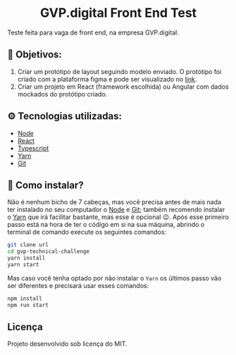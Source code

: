<h1 align="center">
    GVP.digital Front End Test
</h1>

Teste feita para vaga de front end, na empresa GVP.digital.

## 🎯 Objetivos:

1. Criar um protótipo de layout seguindo modelo enviado.
O protótipo foi criado com a plataforma figma e pode ser visualizado no [link](https://www.figma.com/file/fIae3hRkm2616vVCPzopuQ/Layout-Test-GVP?node-id=4%3A182).
2. Criar um projeto em React (framework escolhida) ou Angular com dados mockados do protótipo criado.

## ⚙️ Tecnologias utilizadas:

- [Node](https://nodejs.org/)
- [React](reactjs.org)
- [Typescript](https://www.typescriptlang.org/)
- [Yarn](https://yarnpkg.com/)
- [Git](https://git-scm.com/)

## 🤔 Como instalar?

Não é nenhum bicho de 7 cabeças, mas você precisa antes de mais nada ter instalado no seu computador o [Node](https://nodejs.dev/learn/how-to-install-nodejs) e [Git](https://git-scm.com/downloads); também recomendo instalar o [Yarn](https://yarnpkg.com/getting-started/install) que irá facilitar bastante, mas esse é opcional 😉.
Após esse primeiro passo está na hora de ter o código em si na sua máquina, abrindo o terminal de comando execute os seguintes comandos:

```sh
git clone url
cd gvp-technical-challenge
yarn install
yarn start
```

Mas caso você tenha optado por não instalar o `Yarn` os últimos passo vão ser diferentes e precisará usar esses comandos:

```sh
npm install
npm run start
```

## Licença

Projeto desenvolvido sob licença do MIT.